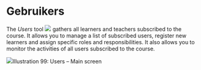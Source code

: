 # Gebruikers

The _Users_ tool ![](../../.gitbook/assets/graphics73%20%283%29.png) gathers all learners and teachers subscribed to the course. It allows you to manage a list of subscribed users, register new learners and assign specific roles and responsibilities. It also allows you to monitor the activities of all users subscribed to the course.

![](../../.gitbook/assets/graphics173%20%281%29.png)Illustration 99: Users – Main screen

